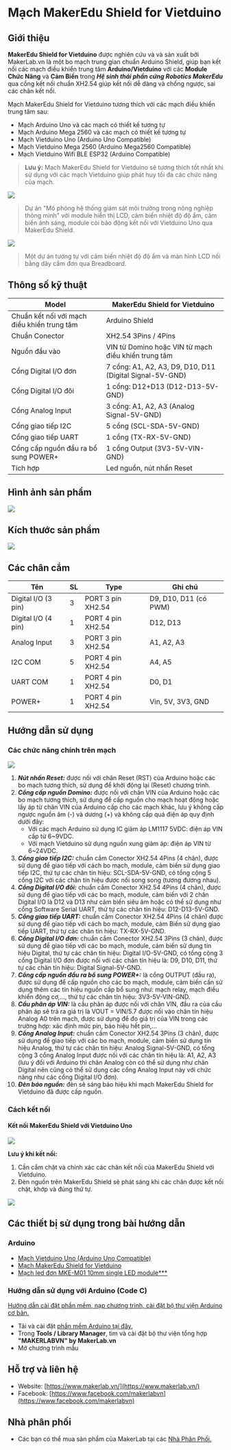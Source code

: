 # Mạch MakerEdu Shield for Vietduino

## Giới thiệu

**MakerEdu Shield for Vietduino** được nghiên cứu và và sản xuất bởi MakerLab.vn là một bo mạch trung gian chuẩn Arduino Shield, giúp bạn kết nối các mạch điều khiển trung tâm **Arduino/Vietduino** với các **Module Chức Năng** và **Cảm Biến** trong _**Hệ sinh thái phần cứng Robotics MakerEdu**_ qua cổng kết nối chuẩn XH2.54 giúp kết nối dễ dàng và chống ngược, sai các chân kết nối.

Mạch MakerEdu Shield for Vietduino tương thích với các mạch điều khiển trung tâm sau:

- Mạch Arduino Uno và các mạch có thiết kế tương tự
- Mạch Arduino Mega 2560 và các mạch có thiết kế tương tự
- Mạch Vietduino Uno (Arduino Uno Compatible)
- Mạch Vietduino Mega 2560 (Arduino Mega2560 Compatible)
- Mạch Vietduino Wifi BLE ESP32 (Arduino Compatible)

> **Lưu ý:**
Mạch MakerEdu Shield for Vietduino sẽ tương thích tốt nhất khi sử dụng với các mạch Vietduino giúp phát huy tối đa các chức năng của mạch.

![](Vuno_shield1.jpg)

> Dự án "Mô phỏng hệ thống giám sát môi trường trong nông nghiệp thông minh" với module hiển thị LCD, cảm biến nhiệt độ độ ẩm, cảm biến ánh sáng, module còi báo động kết nối với Vietduino Uno qua MakerEdu Shield.

![](Vuno_shield2.jpg)

> Một dự án tương tự với cảm biến nhiệt độ độ ẩm và màn hình LCD nối bằng dây cắm đơn qua Breadboard.
>
## Thông số kỹ thuật

<table><thead>
  <tr>
    <th>Model</th>
    <th>MakerEdu Shield for Vietduino</th>
  </tr></thead>
<tbody>
  <tr>
    <td>Chuẩn kết nối với mạch điều khiển trung tâm</td>
    <td>Arduino Shield</td>
  </tr>
  <tr>
    <td>Chuẩn Conector</td>
    <td>XH2.54 3Pins / 4Pins</td>
  </tr>
  <tr>
    <td>Nguồn đầu vào</td>
    <td>VIN từ Domino hoặc VIN từ mạch điều khiển trung tâm</td>
  </tr>
  <tr>
    <td>Cổng Digital I/O đơn</td>
    <td>7 cổng: A1, A2, A3, D9, D10, D11 (Digital Signal-5V-GND)</td>
  </tr>
  <tr>
    <td>Cổng Digital I/O đôi</td>
    <td>1 cổng: D12+D13 (D12-D13-5V-GND)</td>
  </tr>
  <tr>
    <td>Cổng Analog Input</td>
    <td>3 cổng: A1, A2, A3 (Analog Signal-5V-GND)</td>
  </tr>
  <tr>
    <td>Cổng giao tiếp I2C</td>
    <td>5 cổng (SCL-SDA-5V-GND)</td>
  </tr>
  <tr>
    <td>Cổng giao tiếp UART</td>
    <td>1 cổng (TX-RX-5V-GND)</td>
  </tr>
  <tr>
    <td>Cổng cấp nguồn đầu ra bổ sung POWER+</td>
    <td>1 cổng Output (3V3-5V-VIN-GND)</td>
  </tr>
  <tr>
    <td>Tích hợp</td>
    <td>Led nguồn, nút nhấn Reset</td>
  </tr>
</tbody></table>

## Hình ảnh sản phẩm

![](Vuno_shield3.jpg)

## Kích thước sản phẩm

![](Vuno_shield4.jpg)

## Các chân cắm

<table><thead>
  <tr>
    <th>Tên</th>
    <th>SL</th>
    <th>Type</th>
    <th>Ghi chú</th>
  </tr></thead>
<tbody>
  <tr>
    <td>Digital I/O (3 pin)</td>
    <td>3</td>
    <td>PORT 3 pin XH2.54</td>
    <td>D9, D10, D11 (có PWM)</td>
  </tr>
  <tr>
    <td>Digital I/O (4 pin)</td>
    <td>1</td>
    <td>PORT 4 pin XH2.54</td>
    <td>D12, D13</td>
  </tr>
  <tr>
    <td>Analog Input</td>
    <td>3</td>
    <td>PORT 3 pin XH2.54</td>
    <td>A1, A2, A3</td>
  </tr>
  <tr>
    <td>I2C COM</td>
    <td>5</td>
    <td>PORT 4 pin XH2.54</td>
    <td>A4, A5</td>
  </tr>
  <tr>
    <td>UART COM</td>
    <td>1</td>
    <td>PORT 4 pin XH2.54</td>
    <td>D0, D1</td>
  </tr>
  <tr>
    <td>POWER+</td>
    <td>1</td>
    <td>PORT 4 pin XH2.54</td>
    <td>Vin, 5V, 3V3, GND</td>
  </tr>
</tbody>
</table>

## Hướng dẫn sử dụng

### Các chức năng chính trên mạch

![](Vuno_shield5.jpg)

1. _**Nút nhấn Reset:**_ được nối với chân Reset (RST) của Arduino hoặc các bo mạch tương thích, sử dụng để khởi động lại (Reset) chương trình.
2. _**Cổng cấp nguồn Domino:**_ được nối với chân VIN của Arduino hoặc các bo mạch tương thích, sử dụng để cấp nguồn cho mạch hoạt động hoặc lấy áp từ chân VIN của Arduino cấp cho các mạch khác, lưu ý không cấp ngược nguồn âm (-) và dương (+) và không cấp quá điện áp quy định dưới đây:
    - Với các mạch Arduino sử dụng IC giảm áp LM1117 5VDC: điện áp VIN cấp từ 6~9VDC.
    - Với mạch Vietduino sử dụng nguồn xung giảm áp: điện áp VIN từ 6~24VDC.
5. _**Cổng giao tiếp I2C:**_ chuẩn cắm Conector XH2.54 4Pins (4 chân), được sử dụng để giao tiếp với cách bo mạch, module, cảm biến sử dụng giao tiếp I2C, thứ tự các chân tín hiệu: SCL-SDA-5V-GND, có tổng cộng 5 cổng I2C với các chân tín hiệu được nối song song (tương đương nhau).
6. _**Cổng Digital I/O đôi:**_ chuẩn cắm Conector XH2.54 4Pins (4 chân), được sử dụng để giao tiếp với các bo mạch, module, cảm biến với 2 chân Digital I/O là D12 và D13 như cảm biến siêu âm hoặc có thể sử dụng như cổng Software Serial UART, thứ tự các chân tín hiệu: D12-D13-5V-GND.
7. _**Cổng giao tiếp UART:**_ chuẩn cắm Conector XH2.54 4Pins (4 chân) được sử dụng để giao tiếp với cách bo mạch, module, cảm Biến sử dụng giao tiếp UART, thứ tự các chân tín hiệu: TX-RX-5V-GND.
8. _**Cổng Digital I/O đơn:**_ chuẩn cắm Conector XH2.54 3Pins (3 chân), được sử dụng để giao tiếp với các bo mạch, module, cảm biến sử dụng tín hiệu Digital, thứ tự các chân tín hiệu: Digital I/O-5V-GND, có tổng cộng 3 cổng Digital I/O đơn được nối với các chân tín hiệu là: D9, D10, D11, thứ tự các chân tín hiệu: Digital Signal-5V-GND.
9. _**Cổng cấp nguồn đầu ra bổ sung POWER+:**_ là cổng OUTPUT (đầu ra), được sử dụng để cấp nguồn cho các bo mạch, module, cảm biến cần sử dụng thêm các tín hiệu nguồn cấp bổ sung như: mạch relay, mạch điều khiển động cơ,..., thứ tự các chân tín hiệu: 3V3-5V-VIN-GND.
10. _**Cầu phân áp VIN:**_ là cầu phân áp được nối với chân VIN, đầu ra của cầu phân áp sẽ trả ra giá trị là VOUT = VIN/5.7 được nối vào chân tín hiệu Analog A0 trên mạch, được sử dụng để đo giá trị của VIN trong các trường hợp: xác định mức pin, báo hiệu hết pin,...
11. _**Cổng Analog Input:**_ chuẩn cắm Conector XH2.54 3Pins (3 chân), được sử dụng để giao tiếp với các bo mạch, module, cảm biến sử dụng tín hiệu Analog, thứ tự các chân tín hiệu: Analog Signal-5V-GND, có tổng cộng 3 cổng Analog Input được nối với các chân tín hiệu là: A1, A2, A3 (lưu ý đối với Arduino thì chân Analog còn có thể sử dụng như chân Digital nên cũng có thể sử dụng các cổng Analog Input này với chức năng như các cổng Digital I/O đơn).
12. _**Đèn báo nguồn:**_ đèn sẽ sáng báo hiệu khi mạch MakerEdu Shield for Vietduino đã được cấp nguồn.

### Cách kết nối

#### Kết nối MakerEdu Shield với Vietduino Uno

![](Vuno_shield6.jpg)

**Lưu ý khi kết nối:**

1. Cần cắm chặt và chính xác các chân kết nối của MakerEdu Shield với Vietduino.  
2. Đèn nguồn trên MakerEdu Shield sẽ phát sáng khi các chân được kết nối chặt, khớp và đúng thứ tự.

![](Vuno_shield7.jpg)

## Các thiết bị sử dụng trong bài hướng dẫn

### Arduino

- [Mạch Vietduino Uno (Arduino Uno Compatible)](https://www.makerlab.vn/vuno)
- [Mạch MakerEdu Shield for Vietduino]()
- [Mạch led đơn MKE-M01 10mm single LED module***]()

### Hướng dẫn sử dụng với Arduino (Code C)
  
[Hướng dẫn cài đặt phần mềm, nạp chương trình, cài đặt bộ thư viện Arduino cơ bản.](https://github.com/makerlabvn/Arduino-Vietduino)

- Tải và cài đặt [phần mềm Arduino tại đây.](https://www.arduino.cc/en/software)
- Trong **Tools / Library Manager**, tìm và cài đặt bộ thư viện tổng hợp **"MAKERLABVN" by MakerLab.vn**
- Mở chương trình mẫu

## Hỗ trợ và liên hệ

- Website: [https://www.makerlab.vn/](https://www.makerlab.vn/)
- Facebook: [https://www.facebook.com/makerlabvn](https://www.facebook.com/makerlabvn)

## Nhà phân phối

- Các bạn có thể mua sản phẩm của MakerLab tại các [Nhà Phân Phối.](https://www.makerlab.vn/distributor/)
